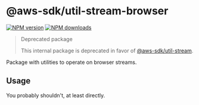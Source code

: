 # @aws-sdk/util-stream-browser

[![NPM version](https://img.shields.io/npm/v/@aws-sdk/util-stream-browser/latest.svg)](https://www.npmjs.com/package/@aws-sdk/util-stream-browser)
[![NPM downloads](https://img.shields.io/npm/dm/@aws-sdk/util-stream-browser.svg)](https://www.npmjs.com/package/@aws-sdk/util-stream-browser)

> Deprecated package
>
> This internal package is deprecated in favor of [@aws-sdk/util-stream](https://www.npmjs.com/package/@aws-sdk/util-stream).

Package with utilities to operate on browser streams.

## Usage

You probably shouldn't, at least directly.
